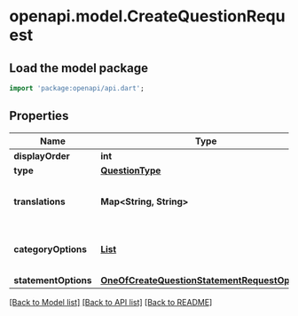 # openapi.model.CreateQuestionRequest

## Load the model package
```dart
import 'package:openapi/api.dart';
```

## Properties
Name | Type | Description | Notes
------------ | ------------- | ------------- | -------------
**displayOrder** | **int** |  | [optional] 
**type** | [**QuestionType**](QuestionType.md) |  | [optional] 
**translations** | **Map<String, String>** |  | [optional] [default to const {}]
**categoryOptions** | [**List<CreateQuestionCategoryRequestOptions>**](CreateQuestionCategoryRequestOptions.md) |  | [optional] [default to const []]
**statementOptions** | [**OneOfCreateQuestionStatementRequestOptions**](OneOfCreateQuestionStatementRequestOptions.md) |  | [optional] 

[[Back to Model list]](../README.md#documentation-for-models) [[Back to API list]](../README.md#documentation-for-api-endpoints) [[Back to README]](../README.md)


